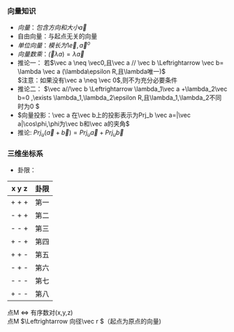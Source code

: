 ### 向量知识
- $向量：包含方向和大小\vec a$
- 自由向量：与起点无关的向量  
- $单位向量：模长为1 \vec e,\vec a^o$
- $向量数乘：\vec (\lambda a) =\lambda \vec a$
- 推论一：
若$\vec a \neq \vec0,且\vec a // \vec b \Leftrightarrow \vec b= \lambda \vec a (\lambda\epsilon R,且\lambda唯一)$  
$注意：如果没有\vec a \neq \vec 0$,则不为充分必要条件  
- 推论二：
$\vec a//\vec b \Leftrightarrow \lambda_1\vec a +\lambda_2\vec b=0 ,\exists \lambda_1,\lambda_2\epsilon R,且\lambda_1,\lambda_2不同时为0  $  
- $向量投影：\vec a 在\vec b上的投影表示为Prj_b \vec a=|\vec a|\cos\phi,\phi为\vec b和\vec a的夹角$
- 推论: $Prj_u (\vec a+\vec b)=Prj_u \vec a +Prj_u \vec b$
### 三维坐标系 
- 卦限：

x y z   | 卦限  
------ | -----
\+ \+ \+ | 第一
\- \+ \+ | 第二  
\- \- \+ | 第三
\+ \- \+ | 第四
\+ \+ \- | 第五
\- \+ \- | 第六
\- \- \- | 第七
\+ \- \- | 第八  
点M $\Leftrightarrow$ 有序数对(x,y,z)  
点M $\Leftrightarrow 向径\vec r $（起点为原点的向量)
